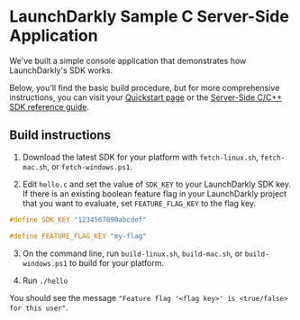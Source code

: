 # LaunchDarkly Sample C Server-Side Application

We've built a simple console application that demonstrates how LaunchDarkly's SDK works.

Below, you'll find the basic build procedure, but for more comprehensive instructions, you can visit your [Quickstart page](https://app.launchdarkly.com/quickstart#/) or the [Server-Side C/C++ SDK reference guide](https://docs.launchdarkly.com/sdk/server-side/c-c--).

## Build instructions

1. Download the latest SDK for your platform with `fetch-linux.sh`, `fetch-mac.sh`, or `fetch-windows.ps1`.

2. Edit `hello.c` and set the value of `SDK_KEY` to your LaunchDarkly SDK key. If there is an existing boolean feature flag in your LaunchDarkly project that you want to evaluate, set `FEATURE_FLAG_KEY` to the flag key.

```c
#define SDK_KEY "1234567890abcdef"

#define FEATURE_FLAG_KEY "my-flag"
```

3. On the command line, run `build-linux.sh`, `build-mac.sh`, or `build-windows.ps1` to build for your platform.

4. Run `./hello`

You should see the message `"Feature flag '<flag key>' is <true/false> for this user"`.
